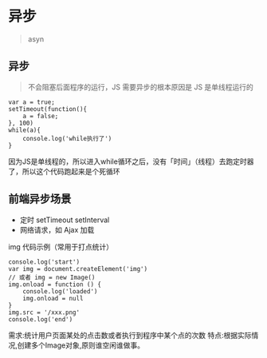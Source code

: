 # 异步
> asyn

## 异步
> 不会阻塞后面程序的运行，JS 需要异步的根本原因是 JS 是单线程运行的

```
var a = true;
setTimeout(function(){
    a = false;
}, 100)
while(a){
    console.log('while执行了')
}
```
因为JS是单线程的，所以进入while循环之后，没有「时间」（线程）去跑定时器了，所以这个代码跑起来是个死循环

## 前端异步场景
* 定时 setTimeout setInterval
* 网络请求，如 Ajax <img>加载

img 代码示例（常用于打点统计）
```
console.log('start')
var img = document.createElement('img')
// 或者 img = new Image()
img.onload = function () {
    console.log('loaded')
    img.onload = null
}
img.src = '/xxx.png'
console.log('end')
```
 需求:统计用户页面某处的点击数或者执行到程序中某个点的次数 特点:根据实际情况,创建多个Image对象,原则谁空闲谁做事。